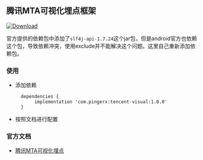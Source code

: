 ## 腾讯MTA可视化埋点框架
 [ ![Download](https://api.bintray.com/packages/fungo/maven/tencent-visual/images/download.svg) ](https://bintray.com/fungo/maven/tencent-visual/_latestVersion)



官方提供的依赖包中添加了`slf4j-api-1.7.24`这个jar包，但是android官方也依赖这个包，导致依赖冲突，使用exclude并不能解决这个问题。这里自己重新添加依赖包。


### 使用
* 添加依赖

        dependencies {
             implementation 'com.pingerx:tencent-visual:1.0.0'
        }

* 按照文档进行配置

### 官方文档
* [腾讯MTA可视化埋点](https://mta.qq.com/docs/app_advance_access_visual_burial.html)